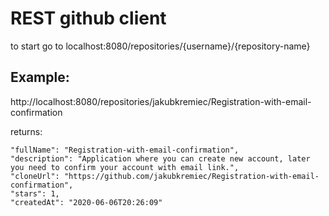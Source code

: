 # REST github client

to start go to localhost:8080/repositories/{username}/{repository-name}


## Example:
http://localhost:8080/repositories/jakubkremiec/Registration-with-email-confirmation

returns:


    "fullName": "Registration-with-email-confirmation",
    "description": "Application where you can create new account, later you need to confirm your account with email link.",
    "cloneUrl": "https://github.com/jakubkremiec/Registration-with-email-confirmation",
    "stars": 1,
    "createdAt": "2020-06-06T20:26:09"
